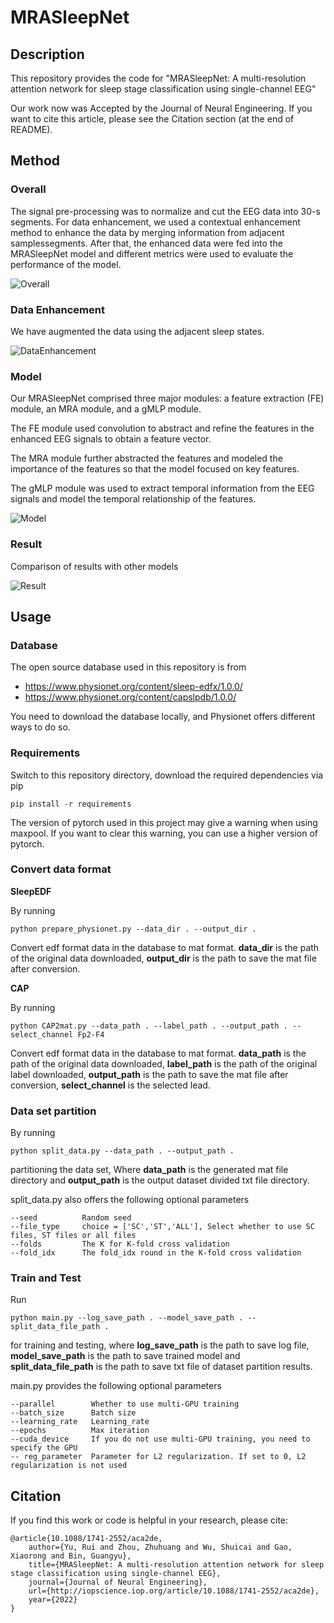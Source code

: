 # MRASleepNet

## Description

This repository provides the code for "MRASleepNet: A multi-resolution attention network for sleep stage classification using single-channel EEG"

Our work now was Accepted by the Journal of Neural Engineering. If you want to cite this article, please see the Citation section (at the end of README).

## Method

### Overall

The signal pre-processing was to normalize and cut the EEG data into 30-s segments. For data enhancement, we used a contextual enhancement method to enhance the data by merging information from adjacent samplessegments. After that, the enhanced data were fed into the MRASleepNet model and different metrics were used to evaluate the performance of the model.

![Overall](https://github.com/YuRui8879/MRASleepNet/blob/master/fig/overall.png)

### Data Enhancement

We have augmented the data using the adjacent sleep states.

![DataEnhancement](https://github.com/YuRui8879/MRASleepNet/blob/master/fig/dataenhance.jpg)

### Model

Our MRASleepNet comprised three major modules: a feature extraction (FE) module, an MRA module, and a gMLP module. 

The FE module used convolution to abstract and refine the features in the enhanced EEG signals to obtain a feature vector. 

The MRA module further abstracted the features and modeled the importance of the features so that the model focused on key features. 

The gMLP module was used to extract temporal information from the EEG signals and model the temporal relationship of the features. 

![Model](https://github.com/YuRui8879/MRASleepNet/blob/master/fig/model.jpg)

### Result

Comparison of results with other models

![Result](https://github.com/YuRui8879/MRASleepNet/blob/master/fig/result.jpg)

## Usage

### Database

The open source database used in this repository is from

* https://www.physionet.org/content/sleep-edfx/1.0.0/
* https://www.physionet.org/content/capslpdb/1.0.0/

You need to download the database locally, and Physionet offers different ways to do so.

### Requirements

Switch to this repository directory, download the required dependencies via pip

```
pip install -r requirements
```

The version of pytorch used in this project may give a warning when using maxpool. If you want to clear this warning, you can use a higher version of pytorch.

### Convert data format

**SleepEDF**

By running
```
python prepare_physionet.py --data_dir . --output_dir .
```
Convert edf format data in the database to mat format. **data_dir** is the path of the original data downloaded, **output_dir** is the path to save the mat file after conversion.

**CAP**

By running
```
python CAP2mat.py --data_path . --label_path . --output_path . --select_channel Fp2-F4
```
Convert edf format data in the database to mat format. **data_path** is the path of the original data downloaded, **label_path** is the path of the original label downloaded, **output_path** is the path to save the mat file after conversion, **select_channel** is the selected lead.

### Data set partition

By running
```
python split_data.py --data_path . --output_path .
```
partitioning the data set, Where **data_path** is the generated mat file directory and **output_path** is the output dataset divided txt file directory.

split_data.py also offers the following optional parameters
```
--seed          Random seed
--file_type     choice = ['SC','ST','ALL'], Select whether to use SC files, ST files or all files
--folds         The K for K-fold cross validation
--fold_idx      The fold_idx round in the K-fold cross validation
```

### Train and Test

Run
```
python main.py --log_save_path . --model_save_path . --split_data_file_path .
```
for training and testing, where **log_save_path** is the path to save log file, **model_save_path** is the path to save trained model and **split_data_file_path** is the path to save txt file of dataset partition results.

main.py provides the following optional parameters
```
--parallel        Whether to use multi-GPU training
--batch_size      Batch size
--learning_rate   Learning_rate
--epochs          Max iteration
--cuda_device     If you do not use multi-GPU training, you need to specify the GPU
-- reg_parameter  Parameter for L2 regularization. If set to 0, L2 regularization is not used
```

## Citation

If you find this work or code is helpful in your research, please cite:

```
@article{10.1088/1741-2552/aca2de,
	author={Yu, Rui and Zhou, Zhuhuang and Wu, Shuicai and Gao, Xiaorong and Bin, Guangyu},
	title={MRASleepNet: A multi-resolution attention network for sleep stage classification using single-channel EEG},
	journal={Journal of Neural Engineering},
	url={http://iopscience.iop.org/article/10.1088/1741-2552/aca2de},
	year={2022}
}
```